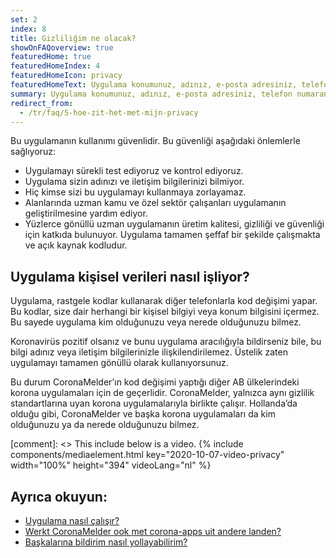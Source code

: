 ```yaml
---
set: 2
index: 8
title: Gizliliğim ne olacak?
showOnFAQoverview: true
featuredHome: true
featuredHomeIndex: 4
featuredHomeIcon: privacy
featuredHomeText: Uygulama konumunuz, adınız, e-posta adresiniz, telefon numaranız veya diğer iletişim bilgileriniz olmadan çalışır.
summary: Uygulama konumunuz, adınız, e-posta adresiniz, telefon numaranız veya diğer iletişim bilgileriniz olmadan çalışır.
redirect_from: 
  - /tr/faq/5-hoe-zit-het-met-mijn-privacy
---
```

Bu uygulamanın kullanımı güvenlidir. Bu güvenliği aşağıdaki önlemlerle sağlıyoruz:

- Uygulamayı sürekli test ediyoruz ve kontrol ediyoruz.
- Uygulama sizin adınızı ve iletişim bilgilerinizi bilmiyor.
- Hiç kimse sizi bu uygulamayı kullanmaya zorlayamaz.
- Alanlarında uzman kamu ve özel sektör çalışanları uygulamanın geliştirilmesine yardım ediyor.
- Yüzlerce gönüllü uzman uygulamanın üretim kalitesi, gizliliği ve güvenliği için katkıda bulunuyor. Uygulama tamamen şeffaf bir şekilde çalışmakta ve açık kaynak kodludur.  

## Uygulama kişisel verileri nasıl işliyor?

Uygulama, rastgele kodlar kullanarak diğer telefonlarla kod değişimi yapar. Bu kodlar, size dair herhangi bir kişisel bilgiyi veya konum bilgisini içermez. Bu sayede uygulama kim olduğunuzu veya nerede olduğunuzu bilmez.

Koronavirüs pozitif olsanız ve bunu uygulama aracılığıyla bildirseniz bile, bu bilgi adınız veya iletişim bilgilerinizle ilişkilendirilemez. Üstelik zaten uygulamayı tamamen gönüllü olarak kullanıyorsunuz.

Bu durum CoronaMelder’ın kod değişimi yaptığı diğer AB ülkelerindeki korona uygulamaları için de geçerlidir. CoronaMelder, yalnızca aynı gizlilik standartlarına uyan korona uygulamalarıyla birlikte çalışır. Hollanda’da olduğu gibi, CoronaMelder ve başka korona uygulamaları da kim olduğunuzu ya da nerede olduğunuzu bilmez.

[comment]: <> This include below is a video.
{% include components/mediaelement.html key="2020-10-07-video-privacy" width="100%" height="394" videoLang="nl" %}

## Ayrıca okuyun:
 
- [Uygulama nasıl çalışır?](/{{page.lang}}/faq/1-2-hoe-werkt-de-app)
- [Werkt CoronaMelder ook met corona-apps uit andere landen?](/{{page.lang}}/faq/13-gebruik-app-uit-ander-land)
- [Başkalarına bildirim nasıl yollayabilirim?](/{{page.lang}}/faq/1-4-hoe-stuur-ik-een-melding)
